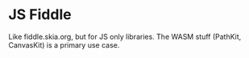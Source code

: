 # JS Fiddle

Like fiddle.skia.org, but for JS only libraries. The WASM stuff (PathKit,
CanvasKit) is a primary use case.
